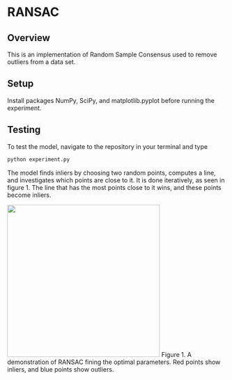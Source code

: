 # RANSAC

## Overview
This is an implementation of Random Sample Consensus used to remove outliers from a data set.

## Setup

Install packages NumPy, SciPy, and matplotlib.pyplot before running the experiment.

## Testing
To test the model, navigate to the repository in your terminal and type

```bash
python experiment.py
```

The model finds inliers by choosing two random points, computes a line, and investigates which points are close to it. It is done iteratively, as seen in figure 1. The line that has the most points close to it wins, and these points become inliers.

<img src="https://media.giphy.com/media/HlKD5zj41UMUccs4zt/giphy.gif" width="350" height="350">
Figure 1. A demonstration of RANSAC fining the optimal parameters. Red points show inliers, and blue points show outliers. 
